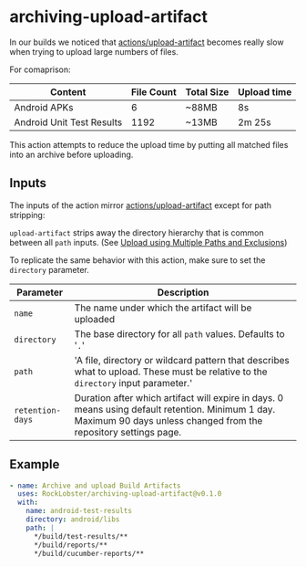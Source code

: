 # archiving-upload-artifact

In our builds we noticed that [actions/upload-artifact](https://github.com/marketplace/actions/upload-a-build-artifact) becomes really slow when trying to upload large numbers of files.

For comaprison:

|          Content          | File Count | Total Size | Upload time |
|---------------------------|------------|------------|-------------|
| Android APKs              | 6          | ~88MB      | 8s          |
| Android Unit Test Results | 1192       | ~13MB      | 2m 25s      |

This action attempts to reduce the upload time by putting all matched files into an archive before uploading.

## Inputs
The inputs of the action mirror [actions/upload-artifact](https://github.com/marketplace/actions/upload-a-build-artifact) except for path stripping:

`upload-artifact` strips away the directory hierarchy that is common between all `path` inputs. (See [Upload using Multiple Paths and Exclusions]([actions/upload-artifact](https://github.com/marketplace/actions/upload-a-build-artifact)))

To replicate the same behavior with this action, make sure to set the `directory` parameter.

| Parameter        |  Description |
|------------------|--------------|
| `name`           | The name under which the artifact will be uploaded |
| `directory`      | The base directory for all `path` values. Defaults to '`.`' | 
| `path`           | 'A file, directory or wildcard pattern that describes what to upload. These must be relative to the `directory` input parameter.' |
| `retention-days` | Duration after which artifact will expire in days. 0 means using default retention. Minimum 1 day. Maximum 90 days unless changed from the repository settings page. |
 
## Example
```yaml
- name: Archive and upload Build Artifacts
  uses: RockLobster/archiving-upload-artifact@v0.1.0
  with:
    name: android-test-results
    directory: android/libs
    path: |
      */build/test-results/**
      */build/reports/**
      */build/cucumber-reports/**
```